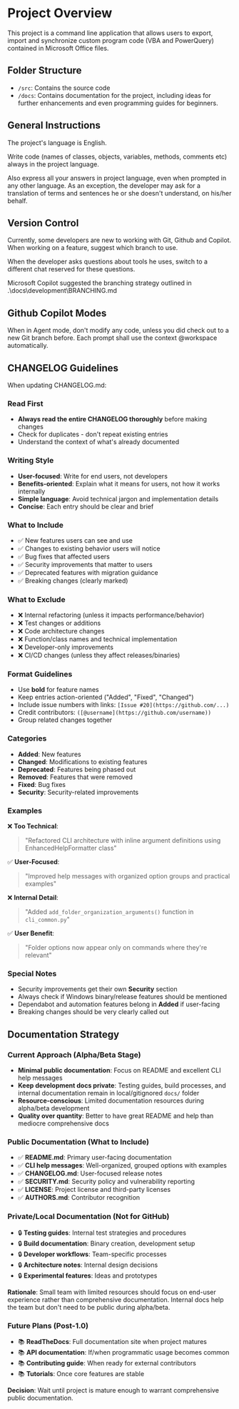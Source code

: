 # Project Overview

This project is a command line application that allows users to export, import and synchronize custom program code (VBA and PowerQuery) contained in Microsoft Office files.

## Folder Structure

- `/src`: Contains the source code
- `/docs`: Contains documentation for the project, including ideas for further enhancements and even programming guides for beginners.

## General Instructions

The project's language is English.

Write code (names of classes, objects, variables, methods, comments etc) always in the project language.

Also express all your answers in project language, even when prompted in any other language.
As an exception, the developer may ask for a translation of terms and sentences he or she doesn't understand, on his/her behalf.

## Version Control

Currently, some developers are new to working with Git, Github and Copilot.
When working on a feature, suggest which branch to use.

When the developer asks questions about tools he uses, switch to a different chat reserved for these questions.

Microsoft Copilot suggested the branching strategy outlined in .\docs\development\BRANCHING.md

## Github Copilot Modes

When in Agent mode, don't modify any code, unless you did check out to a new Git branch before.
Each prompt shall use the context @workspace automatically.

## CHANGELOG Guidelines

When updating CHANGELOG.md:

### Read First
- **Always read the entire CHANGELOG thoroughly** before making changes
- Check for duplicates - don't repeat existing entries
- Understand the context of what's already documented

### Writing Style
- **User-focused**: Write for end users, not developers
- **Benefits-oriented**: Explain what it means for users, not how it works internally
- **Simple language**: Avoid technical jargon and implementation details
- **Concise**: Each entry should be clear and brief

### What to Include
- ✅ New features users can see and use
- ✅ Changes to existing behavior users will notice
- ✅ Bug fixes that affected users
- ✅ Security improvements that matter to users
- ✅ Deprecated features with migration guidance
- ✅ Breaking changes (clearly marked)

### What to Exclude
- ❌ Internal refactoring (unless it impacts performance/behavior)
- ❌ Test changes or additions
- ❌ Code architecture changes
- ❌ Function/class names and technical implementation
- ❌ Developer-only improvements
- ❌ CI/CD changes (unless they affect releases/binaries)

### Format Guidelines
- Use **bold** for feature names
- Keep entries action-oriented ("Added", "Fixed", "Changed")
- Include issue numbers with links: `[Issue #20](https://github.com/...)`
- Credit contributors: `([@username](https://github.com/username))`
- Group related changes together

### Categories
- **Added**: New features
- **Changed**: Modifications to existing features
- **Deprecated**: Features being phased out
- **Removed**: Features that were removed
- **Fixed**: Bug fixes
- **Security**: Security-related improvements

### Examples

❌ **Too Technical**:
> "Refactored CLI architecture with inline argument definitions using EnhancedHelpFormatter class"

✅ **User-Focused**:
> "Improved help messages with organized option groups and practical examples"

❌ **Internal Detail**:
> "Added `add_folder_organization_arguments()` function in `cli_common.py`"

✅ **User Benefit**:
> "Folder options now appear only on commands where they're relevant"

### Special Notes
- Security improvements get their own **Security** section
- Always check if Windows binary/release features should be mentioned
- Dependabot and automation features belong in **Added** if user-facing
- Breaking changes should be very clearly called out

## Documentation Strategy

### Current Approach (Alpha/Beta Stage)
- **Minimal public documentation**: Focus on README and excellent CLI help messages
- **Keep development docs private**: Testing guides, build processes, and internal documentation remain in local/gitignored `docs/` folder
- **Resource-conscious**: Limited documentation resources during alpha/beta development
- **Quality over quantity**: Better to have great README and help than mediocre comprehensive docs

### Public Documentation (What to Include)
- ✅ **README.md**: Primary user-facing documentation
- ✅ **CLI help messages**: Well-organized, grouped options with examples
- ✅ **CHANGELOG.md**: User-focused release notes
- ✅ **SECURITY.md**: Security policy and vulnerability reporting
- ✅ **LICENSE**: Project license and third-party licenses
- ✅ **AUTHORS.md**: Contributor recognition

### Private/Local Documentation (Not for GitHub)
- 🔒 **Testing guides**: Internal test strategies and procedures
- 🔒 **Build documentation**: Binary creation, development setup
- 🔒 **Developer workflows**: Team-specific processes
- 🔒 **Architecture notes**: Internal design decisions
- 🔒 **Experimental features**: Ideas and prototypes

**Rationale**: Small team with limited resources should focus on end-user experience rather than comprehensive documentation. Internal docs help the team but don't need to be public during alpha/beta.

### Future Plans (Post-1.0)
- 📚 **ReadTheDocs**: Full documentation site when project matures
- 📚 **API documentation**: If/when programmatic usage becomes common
- 📚 **Contributing guide**: When ready for external contributors
- 📚 **Tutorials**: Once core features are stable

**Decision**: Wait until project is mature enough to warrant comprehensive public documentation.
